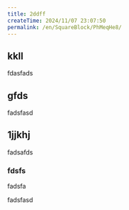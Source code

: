 ```yaml
---
title: 2ddff
createTime: 2024/11/07 23:07:50
permalink: /en/SquareBlock/PhMeqHe8/
---
```

## kkll
fdasfads

## gfds
fadsfasd

## 1jjkhj
fadsafds

### fdsfs 
fadsfa


fadsfasd